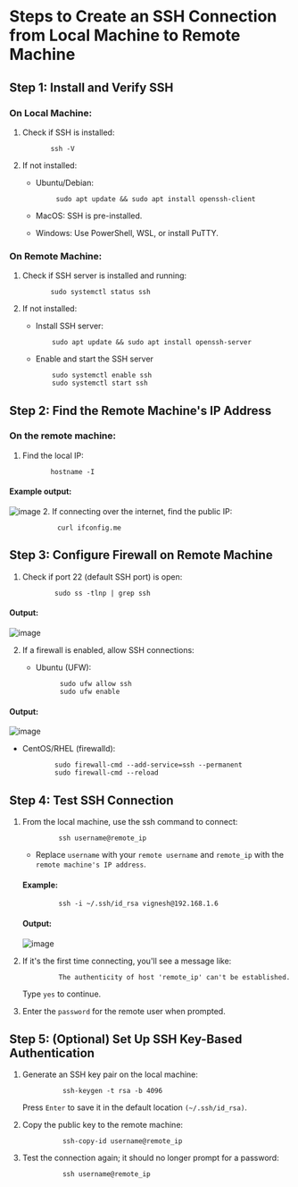 # Steps to Create an SSH Connection from Local Machine to Remote Machine

## Step 1: Install and Verify SSH
### On Local Machine:
1. Check if SSH is installed:
   
              ssh -V
3. If not installed:
    - Ubuntu/Debian:
      
               sudo apt update && sudo apt install openssh-client
    - MacOS: SSH is pre-installed.
    - Windows: Use PowerShell, WSL, or install PuTTY.
### On Remote Machine:
 1. Check if SSH server is installed and running:
    
               sudo systemctl status ssh
 3. If not installed:
     - Install SSH server:
        
               sudo apt update && sudo apt install openssh-server
     - Enable and start the SSH server
       
               sudo systemctl enable ssh
               sudo systemctl start ssh
## Step 2: Find the Remote Machine's IP Address
### On the remote machine:
  1. Find the local IP:
     
                hostname -I
  #### Example output: 
   ![image](https://github.com/user-attachments/assets/435ae124-057e-4fa3-b572-cb56eef6a11d)
 2. If connecting over the internet, find the public IP: 
    
                curl ifconfig.me
## Step 3: Configure Firewall on Remote Machine
 
 1. Check if port 22 (default SSH port) is open:
    
                sudo ss -tlnp | grep ssh
 #### Output:
  ![image](https://github.com/user-attachments/assets/1c06f6b3-f39c-4925-88ee-2b976132902a)

 2. If a firewall is enabled, allow SSH connections:
    - Ubuntu (UFW):
      
                sudo ufw allow ssh
                sudo ufw enable
#### Output:
  ![image](https://github.com/user-attachments/assets/3b7544f5-b3e4-4cd5-91ae-c88cc8b1a614)
      
  - CentOS/RHEL (firewalld):
             
                sudo firewall-cmd --add-service=ssh --permanent
                sudo firewall-cmd --reload
## Step 4: Test SSH Connection

1. From the local machine, use the ssh command to connect:
     
                ssh username@remote_ip
   - Replace `username` with your `remote username` and `remote_ip` with the `remote machine's IP address`.
   #### Example:
                ssh -i ~/.ssh/id_rsa vignesh@192.168.1.6
   #### Output:
   ![image](https://github.com/user-attachments/assets/1bb7d514-125d-4c93-bfe3-debda6355479)
2. If it's the first time connecting, you'll see a message like:

                The authenticity of host 'remote_ip' can't be established.
   Type `yes` to continue.

3. Enter the `password` for the remote user when prompted.
      
## Step 5: (Optional) Set Up SSH Key-Based Authentication

1. Generate an SSH key pair on the local machine:
 
                 ssh-keygen -t rsa -b 4096
    Press `Enter` to save it in the default location `(~/.ssh/id_rsa)`.

2. Copy the public key to the remote machine:

                 ssh-copy-id username@remote_ip
3. Test the connection again; it should no longer prompt for a password:

                 ssh username@remote_ip


 
